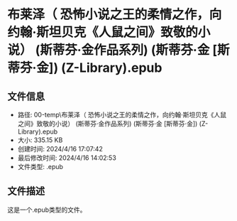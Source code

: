 ﻿# 布莱泽（ 恐怖小说之王的柔情之作，向约翰·斯坦贝克《人鼠之间》致敬的小说） (斯蒂芬·金作品系列) (斯蒂芬·金 [斯蒂芬·金]) (Z-Library).epub

## 文件信息
- 路径: 00-temp\布莱泽（ 恐怖小说之王的柔情之作，向约翰·斯坦贝克《人鼠之间》致敬的小说） (斯蒂芬·金作品系列) (斯蒂芬·金 [斯蒂芬·金]) (Z-Library).epub
- 大小: 335.15 KB
- 创建时间: 2024/4/16 17:07:42
- 最后修改时间: 2024/4/16 14:02:53
- 文件类型: .epub

## 文件描述
这是一个.epub类型的文件。

